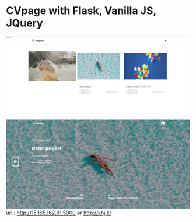 # CVpage with Flask, Vanilla JS, JQuery
![화면1](1.png)
![화면2](2.png)
url : http://15.165.162.81:5000 or http://khj.kr
